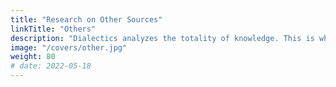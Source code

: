 ```yaml
---
title: "Research on Other Sources"
linkTitle: "Others"
description: "Dialectics analyzes the totality of knowledge. This is why we scrape the ideas from fringe philosophies like New Age, aliens, and pesudo-science to see if there's anything useful. For example, we get the dynamics of UFOs and their technology to see if they match our predictions in Material Superphysics since its principles must be universal"
image: "/covers/other.jpg"
weight: 80
# date: 2022-05-18
---
```


